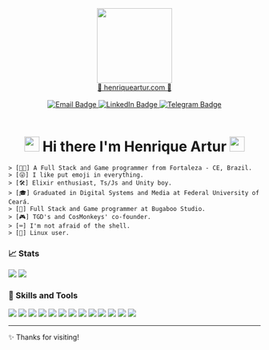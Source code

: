           
<div id="header" align="center">
  <img src="https://media.giphy.com/media/fkZukR450RQ1qnGaq9/giphy.gif" width="150"/>
  <br/>
  <a href="http://henriqueartur.com" target= “_blank”>🔗 henriqueartur.com 🔗<a>
  <br/>
  <br/>
  <div id="badges">
    <a href="mailto:contato@henriqueartur.com">
      <img src="https://img.shields.io/badge/Email-flat?logo=GMail&style=for-the-badge&logoColor=a277ff&labelColor=15141b&color=000&logoWidth=30" alt="Email Badge"/>
    </a>
    <a href="https://www.linkedin.com/in/henriqueartur/">
      <img src="https://img.shields.io/badge/LinkedIn-flat?logo=LinkedIn&style=for-the-badge&logoColor=a277ff&labelColor=15141b&color=000&logoWidth=30" alt="LinkedIn Badge"/>
    </a>
    <a href="https://t.me/HenriqueArtur">
      <img src="https://img.shields.io/badge/Telegram-flat?logo=Telegram&style=for-the-badge&logoColor=a277ff&labelColor=15141b&color=000&logoWidth=30" alt="Telegram Badge"/>
    </a>
  </div>
  <br/>
  <img src="https://komarev.com/ghpvc/?username=HenriqueArtur&color=a277ff&style=flat-square" alt=""/>
  <br/>
  <h1>
    <img src="https://media.giphy.com/media/hvRJCLFzcasrR4ia7z/giphy.gif" width="30px"/>
    Hi there I'm Henrique Artur
    <img src="https://media.giphy.com/media/hvRJCLFzcasrR4ia7z/giphy.gif" width="30px"/>
  </h1>
</div>

```
> [👨‍💻] A Full Stack and Game programmer from Fortaleza - CE, Brazil.
> [😜] I like put emoji in everything.
> [🛠️] Elixir enthusiast, Ts/Js and Unity boy.
> [🎓] Graduated in Digital Systems and Media at Federal University of Ceará.
> [👔] Full Stack and Game programmer at Bugaboo Studio.
> [🎮] TGD's and CosMonkeys' co-founder.
> [⌨️] I'm not afraid of the shell.
> [🐧] Linux user.
```

### 📈 Stats
<p align='center'>
  <div>
    <img src="https://github-readme-stats.vercel.app/api?username=HenriqueArtur&count_private=true&hide=contribs&show_icons=true&bg_color=15141b&title_color=a277ff&text_color=edecee&icon_color=ffca85&border_color=61ffca&hide_border=false" />
    <img src="https://github-readme-stats.vercel.app/api/top-langs/?username=HenriqueArtur&count_private=true&bg_color=15141b&title_color=a277ff&text_color=edecee&icon_color=ffca85&border_color=61ffca&hide_border=false&layout=compact&hide=Java,PHP,Ruby,HTML,CSS,SCSS,Hack,CoffeeScript,Less" />
  </div>
</p>

### 🚀 Skills and Tools
<div style="display: inline_block">
  <img src="https://img.shields.io/badge/Elixir-flat?logo=Elixir&style=for-the-badge&logoColor=a277ff&labelColor=000&color=15141b&logoWidth=30" />
  <img src="https://img.shields.io/badge/TypeScript-flat?logo=TypeScript&style=for-the-badge&logoColor=a277ff&labelColor=000&color=15141b&logoWidth=30" />
  <img src="https://img.shields.io/badge/Docker-flat?logo=Docker&style=for-the-badge&logoColor=a277ff&labelColor=000&color=15141b&logoWidth=30" />
  <img src="https://img.shields.io/badge/Node.js-flat?logo=Node.js&style=for-the-badge&logoColor=a277ff&labelColor=000&color=15141b&logoWidth=30" />
  <img src="https://img.shields.io/badge/JavaScript-flat?logo=JavaScript&style=for-the-badge&logoColor=a277ff&labelColor=000&color=15141b&logoWidth=30" />
  <img src="https://img.shields.io/badge/PostgreSQL-flat?logo=PostgreSQL&style=for-the-badge&logoColor=a277ff&labelColor=000&color=15141b&logoWidth=30" />
  <img src="https://img.shields.io/badge/MySQL-flat?logo=MySQL&style=for-the-badge&logoColor=a277ff&labelColor=000&color=15141b&logoWidth=30" />
  <img src="https://img.shields.io/badge/React-flat?logo=React&style=for-the-badge&logoColor=a277ff&labelColor=000&color=15141b&logoWidth=30" />
  <img src="https://img.shields.io/badge/Vite-flat?logo=Vite&style=for-the-badge&logoColor=a277ff&labelColor=000&color=15141b&logoWidth=30" />
  <img src="https://img.shields.io/badge/Yarn-flat?logo=Yarn&style=for-the-badge&logoColor=a277ff&labelColor=000&color=15141b&logoWidth=30" />
  <img src="https://img.shields.io/badge/Unity-flat?logo=Unity&style=for-the-badge&logoColor=a277ff&labelColor=000&color=15141b&logoWidth=30" />
  <img src="https://img.shields.io/badge/Linux-flat?logo=Linux&style=for-the-badge&logoColor=a277ff&labelColor=000&color=15141b&logoWidth=30" />
  <img src="https://img.shields.io/badge/Strapi-flat?logo=Strapi&style=for-the-badge&logoColor=a277ff&labelColor=000&color=15141b&logoWidth=30" />
</div>

------------
✨ Thanks for visiting!
